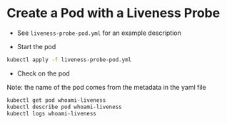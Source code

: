 # Create a Pod with a Liveness Probe


* See `liveness-probe-pod.yml` for an example description

* Start the pod

```bash
kubectl apply -f liveness-probe-pod.yml
```

* Check on the pod

Note: the name of the pod comes from the metadata in the yaml file
```bash
kubectl get pod whoami-liveness
kubectl describe pod whoami-liveness
kubectl logs whoami-liveness
```
